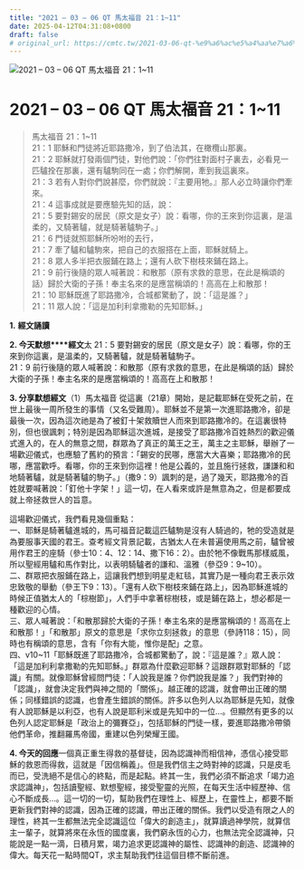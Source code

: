 ```yaml
---
title: "2021 – 03 – 06 QT 馬太福音 21：1~11"
date: 2025-04-12T04:31:08+0800
draft: false
# original_url: https://cmtc.tw/2021-03-06-qt-%e9%a6%ac%e5%a4%aa%e7%a6%8f%e9%9f%b3-21%ef%bc%9a111
---
```


![2021 – 03 – 06 QT 馬太福音 21：1~11](/images/qt.jpg   "2021 – 03 – 06 QT 馬太福音 21：1~11")

# 2021 – 03 – 06 QT 馬太福音 21：1~11

> 馬太福音 21：1~11  
> 21：1 耶穌和門徒將近耶路撒冷，到了伯法其，在橄欖山那裏。  
> 21：2 耶穌就打發兩個門徒，對他們說：「你們往對面村子裏去，必看見一匹驢拴在那裏，還有驢駒同在一處；你們解開，牽到我這裏來。  
> 21：3 若有人對你們說甚麼，你們就說：『主要用牠。』那人必立時讓你們牽來。  
> 21：4 這事成就是要應驗先知的話，說：  
> 21：5 要對錫安的居民（原文是女子）說：看哪，你的王來到你這裏，是溫柔的，又騎著驢，就是騎著驢駒子。」  
> 21：6 門徒就照耶穌所吩咐的去行，  
> 21：7 牽了驢和驢駒來，把自己的衣服搭在上面，耶穌就騎上。  
> 21：8 眾人多半把衣服鋪在路上；還有人砍下樹枝來鋪在路上。  
> 21：9 前行後隨的眾人喊著說：和散那（原有求救的意思，在此是稱頌的話）歸於大衛的子孫！奉主名來的是應當稱頌的！高高在上和散那！  
> 21：10 耶穌既進了耶路撒冷，合城都驚動了，說：「這是誰？」  
> 21：11 眾人說：「這是加利利拿撒勒的先知耶穌。」

**1.** **經文誦讀**

**2. 今天默想****經文**太 21：5 要對錫安的居民（原文是女子）說：看哪，你的王來到你這裏，是溫柔的，又騎著驢，就是騎著驢駒子。  
21：9 前行後隨的眾人喊著說：和散那（原有求救的意思，在此是稱頌的話）歸於大衛的子孫！奉主名來的是應當稱頌的！高高在上和散那！

**3. 分享默想經文**（1）馬太福音 從這裏（21章）開始，是記載耶穌在受死之前，在世上最後一周所發生的事情（又名受難周）。耶穌並不是第一次進耶路撒冷，卻是最後一次，因為這次祂是為了被釘十架救贖世人而來到耶路撒冷的。在這裏很特別，但也很諷刺；特別是因為耶穌這次進城，是接受了耶路撒冷百姓熱烈的歡迎儀式進入的，在人的無意之間，群眾為了真正的萬王之王，萬主之主耶穌，舉辦了一場歡迎儀式，也應驗了舊約的預言：「錫安的民哪，應當大大喜樂；耶路撒冷的民哪，應當歡呼。看哪，你的王來到你這裡！他是公義的，並且施行拯救，謙謙和和地騎著驢，就是騎著驢的駒子。」（撒9：9）諷刺的是，過了幾天，耶路撒冷的百姓就要喊著說：「釘他十字架！」這一切，在人看來或許是無意為之，但是都要成就上帝拯救世人的旨意。

這場歡迎儀式，我們看見幾個重點：  
一、耶穌是騎著驢進城的，馬可福音記載這匹驢駒是沒有人騎過的，牠的受造就是為要服事天國的君王。查考經文背景記載，古猶太人在未普遍使用馬之前，驢曾被用作君王的座騎（參士10：4、12：14、撒下16：2）。由於牠不像戰馬那樣威風，所以聖經用驢和馬作對比，以表明騎驢者的謙和、溫雅（參亞9：9~10）。  
二、群眾把衣服鋪在路上，這讓我們想到明星走紅毯，其實乃是一種向君王表示效忠致敬的舉動（參王下9：13）。「還有人砍下樹枝來鋪在路上」，因為耶穌進城的時候正值猶太人的「棕樹節」，人們手中拿著棕樹枝，或是鋪在路上，想必都是一種歡迎的心情。  
三、眾人喊著說：「和散那歸於大衛的子孫！奉主名來的是應當稱頌的！高高在上和散那！」「和散那」原文的意思是「求你立刻拯救」的意思（參詩118：15），同時也有稱頌的意思，含有「你有大能，惟你是配」之意。  
四、v10~11「耶穌既進了耶路撒冷，合城都驚動了，說：『這是誰？』眾人說：「這是加利利拿撒勒的先知耶穌。」群眾為什麼歡迎耶穌？這跟群眾對耶穌的「認識」有關。就像耶穌曾經問門徒：「人說我是誰？你們說我是誰？」我們對神的「認識」，就會決定我們與神之間的「關係」。越正確的認識，就會帶出正確的關係；同樣錯誤的認識，也會產生錯誤的關係。許多以色列人以為耶穌是先知，就像有人說耶穌是以利亞，也有人說是耶利米或是先知中的一位…。但顯然有更多的以色列人認定耶穌是「政治上的彌賽亞」，包括耶穌的門徒一樣，要進耶路撒冷帶領他們革命，推翻羅馬帝國，重建以色列榮耀王國。

**4. 今天的回應**一個真正重生得救的基督徒，因為認識神而相信神，憑信心接受耶穌的救恩而得救，這就是「因信稱義」。但是我們信主之時對神的認識，只是皮毛而已，受洗絕不是信心的終點，而是起點。終其一生，我們必須不斷追求「竭力追求認識神」，包括讀聖經、默想聖經，接受聖靈的光照，在每天生活中經歷神、信心不斷成長…。這一切的一切，幫助我們在理性上、經歷上，在靈性上，都要不斷更新我們對神的認識，因為正確的認識，帶出正確的關係。我們以受造有限之人的理性，終其一生都無法完全認識這位「偉大的創造主」，就算讀過神學院，就算信主一輩子，就算將來在永恆的國度裏，我們窮永恆的心力，也無法完全認識神，只能說是一點一滴，日積月累，竭力追求更認識神的屬性、認識神的創造、認識神的偉大。每天花一點時間QT，求主幫助我們往這個目標不斷前進。